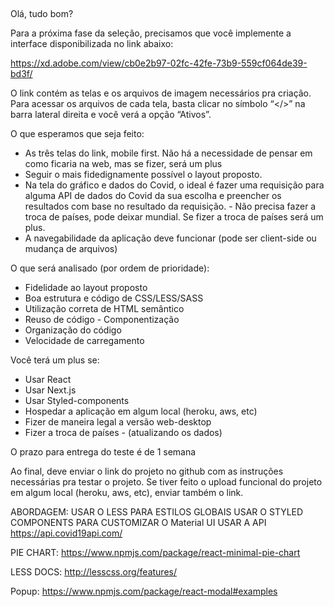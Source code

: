 ##

Olá, tudo bom?

Para a próxima fase da seleção, precisamos que você implemente a interface disponibilizada no link abaixo:

https://xd.adobe.com/view/cb0e2b97-02fc-42fe-73b9-559cf064de39-bd3f/

O link contém as telas e os arquivos de imagem necessários pra criação.
Para acessar os arquivos de cada tela, basta clicar no símbolo “</>” na barra lateral direita e você verá a opção “Ativos”.

O que esperamos que seja feito:

- As três telas do link, mobile first. Não há a necessidade de pensar em como ficaria na web, mas se fizer, será um plus
- Seguir o mais fidedignamente possível o layout proposto.
- Na tela do gráfico e dados do Covid, o ideal é fazer uma requisição para alguma API de dados do Covid da sua escolha e preencher os resultados com base no resultado da requisição. - Não precisa fazer a troca de países, pode deixar mundial. Se fizer a troca de países será um plus.
- A navegabilidade da aplicação deve funcionar (pode ser client-side ou mudança de arquivos)

O que será analisado (por ordem de prioridade):

- Fidelidade ao layout proposto
- Boa estrutura e código de CSS/LESS/SASS
- Utilização correta de HTML semântico
- Reuso de código - Componentização
- Organização do código
- Velocidade de carregamento

Você terá um plus se:

- Usar React
- Usar Next.js
- Usar Styled-components
- Hospedar a aplicação em algum local (heroku, aws, etc)
- Fizer de maneira legal a versão web-desktop
- Fizer a troca de países - (atualizando os dados)

O prazo para entrega do teste é de 1 semana

Ao final, deve enviar o link do projeto no github com as instruções necessárias pra testar o projeto.
Se tiver feito o upload funcional do projeto em algum local (heroku, aws, etc), enviar também o link.

ABORDAGEM:
USAR O LESS PARA ESTILOS GLOBAIS
USAR O STYLED COMPONENTS PARA CUSTOMIZAR O Material UI
USAR A API
https://api.covid19api.com/

PIE CHART:
https://www.npmjs.com/package/react-minimal-pie-chart

LESS DOCS:
http://lesscss.org/features/

Popup:
https://www.npmjs.com/package/react-modal#examples

